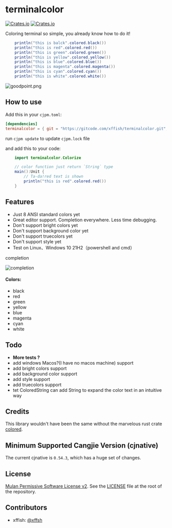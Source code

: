 # terminalcolor

[![Crates.io](https://img.shields.io/badge/terminalcolor-0.0.1-2A6FDD)](https://gitcode.com/xffish/terminalcolor/overview) [![Crates.io](https://img.shields.io/badge/license-MulanPSL2-3DA638)](https://gitcode.com/xffish/terminalcolor/blob/main/LICENSE)

Coloring terminal so simple, you already know how to do it!

```java
    println("this is balck".colored.black())
    println("this is red".colored.red())
    println("this is green".colored.green())
    println("this is yellow".colored.yellow())
    println("this is blue".colored.blue())
    println("this is magenta".colored.magenta())
    println("this is cyan".colored.cyan())
    println("this is white".colored.white())
```

![goodpoint.png](https://s2.loli.net/2024/07/16/rAZImUpJik1SVQ7.png)


## How to use

Add this in your `cjpm.toml`:

```toml
[dependencies]
terminalcolor = { git = "https://gitcode.com/xffish/terminalcolor.git", tag = "0.0.1" }
```
run `cjpm update` to update `cjpm.lock` file

and add this to your code:

```java
    import terminalcolor.Colorize

    // color function just return `String` type
    main():Unit {
        // Ta-da!red text is shown
        println("this is red".colored.red())
    }
```

## Features
- Just 8 ANSI standard colors yet
- Great editor support. Completion everywhere. Less time debugging.
- Don't support bright colors yet
- Don't support background color yet
- Don't support truecolors yet
- Don't support style yet
- Test on Linux、Windows 10 21H2（powershell and cmd）

completion

![completion](https://s2.loli.net/2024/07/16/pVralOUMzcAEgb5.jpg)



#### Colors:

- black
- red
- green
- yellow
- blue
- magenta
- cyan
- white


## Todo

- **More tests ?**
- add windows Macos?(I have no macos machine) support
- add bright colors support
- add background color support
- add style support
- add truecolors support
- tet ColoredString can add String to expand the color text in an intuitive way

## Credits
This library wouldn't have been the same without the marvelous rust crate [colored](https://github.com/colored-rs/colored).


## Minimum Supported Cangjie Version (cjnative)
The current cjnative is `0.54.3`, which has a huge set of changes.

## License

[Mulan Permissive Software License v2](https://opensource.org/license/mulanpsl-2-0). See the
[LICENSE](https://gitcode.com/xffish/terminalcolor/blob/main/LICENSE) file at the
root of the repository.


## Contributors

- xffish: [@xffsh](https://gitcode.com/xffish)
